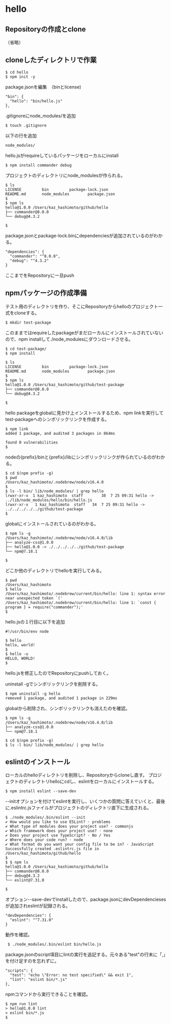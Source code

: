 # hello

## Repositoryの作成とclone
（省略）

## cloneしたディレクトリで作業
```
$ cd hello
$ npm init -y
```

package.jsonを編集　（binとlicense)
```
"bin": {
  "hello": "bin/hello.js"
},
```

.gitignoreにnode_modules/を追加
```
$ touch .gitignore
```

以下の行を追加
```
node_modules/
```

hello.jsがrequireしているパッケージをローカルにinstall
```
$ npm install commander debug
```

プロジェクトのディレクトリにnode_modulesが作られる。
```
$ ls
LICENSE			bin			package-lock.json
README.md		node_modules		package.json
$
$ npm ls
hello@1.0.0 /Users/kaz_hashimoto/github/hello
├── commander@8.0.0
└── debug@4.3.2

$
```

package.jsonとpackage-lock.binにdependenciesが追加されているのがわかる。
```
"dependencies": {
  "commander": "^8.0.0",
  "debug": "^4.3.2"
}
```

ここまでをRepositoryに一旦push

## npmパッケージの作成準備
テスト用のディレクトリを作り、そこにRepositoryからhelloのプロジェクト一式をcloneする。
```
$ mkdir test-package
```

このままではrequireしたpackageがまだローカルにインストールされていないので、npm installして./node_modulesにダウンロードさせる。
```
$ cd test-package/
$ npm install
```

```
$ ls
LICENSE			bin			package-lock.json
README.md		node_modules		package.json
$
$ npm ls
hello@1.0.0 /Users/kaz_hashimoto/github/test-package
├── commander@8.0.0
└── debug@4.3.2

$
```

hello packageをglobalに見かけ上インストールするため、npm linkを実行してtest-packageへのシンボリックリンクを作成する。
```
$ npm link
added 1 package, and audited 3 packages in 864ms

found 0 vulnerabilities
$
```
nodeの{prefix}/binと{prefix}/libにシンボリックリンクが作られているのがわかる。
```
$ cd $(npm prefix -g)
$ pwd
/Users/kaz_hashimoto/.nodebrew/node/v16.4.0
$
$ ls -l bin/ lib/node_modules/ | grep hello
lrwxr-xr-x  1 kaz_hashimoto  staff        38  7 25 09:31 hello -> ../lib/node_modules/hello/bin/hello.js
lrwxr-xr-x   1 kaz_hashimoto  staff   34  7 25 09:31 hello -> ../../../../../github/test-package
$
```

globalにインストールされているのがわかる。
```
$ npm ls -g
/Users/kaz_hashimoto/.nodebrew/node/v16.4.0/lib
├── analyze-css@1.0.0
├── hello@1.0.0 -> ./../../../../github/test-package
└── npm@7.18.1

$
```

どこか他のディレクトリでhelloを実行してみる。
```
$ pwd
/Users/kaz_hashimoto
$ hello
/Users/kaz_hashimoto/.nodebrew/current/bin/hello: line 1: syntax error near unexpected token `('
/Users/kaz_hashimoto/.nodebrew/current/bin/hello: line 1: `const { program } = require("commander");'
$
```

hello.jsの１行目に以下を追加
```
#!/usr/bin/env node
```

```
$ hello
hello, world!
$
$ hello -u
HELLO, WORLD!
$
```

hello.jsを修正したのでRepositoryにpushしておく。

uninstall -gでシンボリックリンクを削除する。

```
$ npm uninstall -g hello
removed 1 package, and audited 1 package in 229ms
```
globalから削除され、シンボリックリンクも消えたのを確認。

```
$ npm ls -g
/Users/kaz_hashimoto/.nodebrew/node/v16.4.0/lib
├── analyze-css@1.0.0
└── npm@7.18.1

$ cd $(npm prefix -g)
$ ls -l bin/ lib/node_modules/ | grep hello

```

## eslintのインストール

ローカルのhelloディレクトリを削除し、Repositoryからcloneし直す。
プロジェクトのディレクトリhelloにcdし、eslintをローカルにインストールする。
```
$ npm install eslint --save-dev
```

--initオプションを付けてeslintを実行し、いくつかの質問に答えていくと、最後に.eslintrc.jsファイルがプロジェクトのディレクトリ直下に生成される。
```
$ ./node_modules/.bin/eslint --init
✔ How would you like to use ESLint? · problems
✔ What type of modules does your project use? · commonjs
✔ Which framework does your project use? · none
✔ Does your project use TypeScript? · No / Yes
✔ Where does your code run? · node
✔ What format do you want your config file to be in? · JavaScript
Successfully created .eslintrc.js file in /Users/kaz_hashimoto/github/hello
$
$ $ npm ls
hello@1.0.0 /Users/kaz_hashimoto/github/hello
├── commander@8.0.0
├── debug@4.3.2
└── eslint@7.31.0

$
```

オプション--save-devでinstallしたので、package.jsonにdevDependenciesesが追加されeslintが記録される。
```
"devDependencies": {
  "eslint": "^7.31.0"
}
```

動作を確認。
```
 $ ./node_modules/.bin/eslint bin/hello.js
```

package.jsonのscript項目にlintの実行を追記する。元々ある"test"の行末に「,」を付け足すのを忘れずに。
```
"scripts": {
  "test": "echo \"Error: no test specified\" && exit 1",
  "lint": "eslint bin/*.js"
},
```

npmコマンドから実行できることを確認。
```
$ npm run lint
> hello@1.0.0 lint
> eslint bin/*.js
$
```
